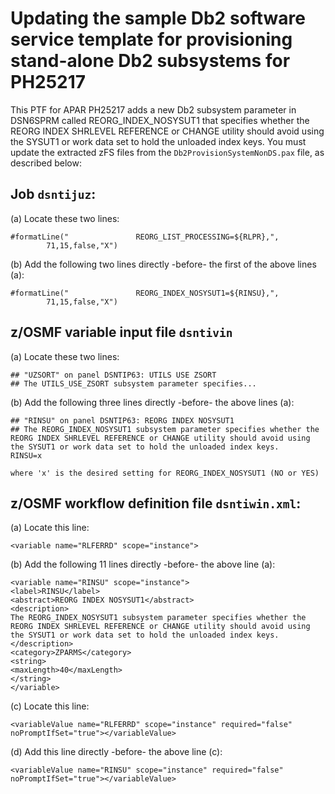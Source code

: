 # Updating the sample Db2 software service template for provisioning stand-alone Db2 subsystems for PH25217

 This PTF for APAR PH25217 adds a new Db2 subsystem parameter in DSN6SPRM called REORG_INDEX_NOSYSUT1 that specifies whether the REORG INDEX SHRLEVEL REFERENCE or CHANGE utility should avoid using the SYSUT1 or work data set to hold the unloaded index keys. You must update the extracted zFS files from the `Db2ProvisionSystemNonDS.pax` file, as described below:

## Job `dsntijuz`:

(a) Locate these two lines:

    #formatLine("               REORG_LIST_PROCESSING=${RLPR},", 
            71,15,false,"X")                        

(b) Add the following two lines directly -before- the first of the above lines (a):

    #formatLine("               REORG_INDEX_NOSYSUT1=${RINSU},",
            71,15,false,"X")                                                     

## z/OSMF variable input file `dsntivin`

(a) Locate these two lines:

    ## "UZSORT" on panel DSNTIP63: UTILS USE ZSORT
    ## The UTILS_USE_ZSORT subsystem parameter specifies...     

(b) Add the following three lines directly -before- the above lines (a):

    ## "RINSU" on panel DSNTIP63: REORG INDEX NOSYSUT1
    ## The REORG_INDEX_NOSYSUT1 subsystem parameter specifies whether the REORG INDEX SHRLEVEL REFERENCE or CHANGE utility should avoid using the SYSUT1 or work data set to hold the unloaded index keys. 
    RINSU=x                      

    where 'x' is the desired setting for REORG_INDEX_NOSYSUT1 (NO or YES)

## z/OSMF workflow definition file `dsntiwin.xml`:

(a) Locate this line:

    <variable name="RLFERRD" scope="instance">                                 

(b) Add the following 11 lines directly -before- the above line (a):

    <variable name="RINSU" scope="instance">
    <label>RINSU</label>
    <abstract>REORG INDEX NOSYSUT1</abstract>
    <description>
    The REORG_INDEX_NOSYSUT1 subsystem parameter specifies whether the REORG INDEX SHRLEVEL REFERENCE or CHANGE utility should avoid using the SYSUT1 or work data set to hold the unloaded index keys.
    </description>
    <category>ZPARMS</category>
    <string>
    <maxLength>40</maxLength>
    </string>
    </variable>

(c) Locate this line:

    <variableValue name="RLFERRD" scope="instance" required="false" noPromptIfSet="true"></variableValue>

(d) Add this line directly -before- the above line (c):

    <variableValue name="RINSU" scope="instance" required="false" noPromptIfSet="true"></variableValue>

 


